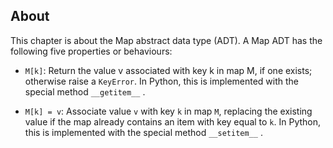 ## About
This chapter is about the Map abstract data type (ADT). A Map ADT has the following five properties or behaviours:

* `M[k]`: Return the value v associated with key k in map M, if one exists; otherwise raise a ```KeyError```. In Python, this is implemented with the special method ```__getitem__``` .

* ```M[k] = v```: Associate value `v` with key `k` in map `M`, replacing the existing value if the map already contains an item with key equal to `k`. In Python, this is implemented with the special method `__setitem__` .

